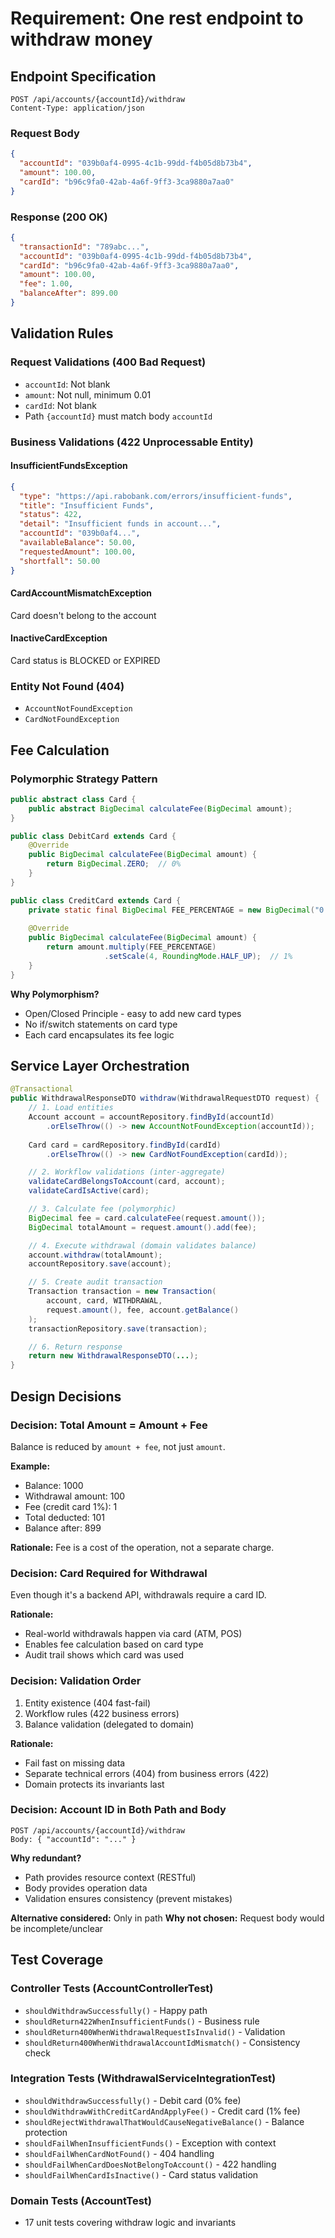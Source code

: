 # Requirement: One rest endpoint to withdraw money

## Endpoint Specification

```http
POST /api/accounts/{accountId}/withdraw
Content-Type: application/json
```

### Request Body
```json
{
  "accountId": "039b0af4-0995-4c1b-99dd-f4b05d8b73b4",
  "amount": 100.00,
  "cardId": "b96c9fa0-42ab-4a6f-9ff3-3ca9880a7aa0"
}
```

### Response (200 OK)
```json
{
  "transactionId": "789abc...",
  "accountId": "039b0af4-0995-4c1b-99dd-f4b05d8b73b4",
  "cardId": "b96c9fa0-42ab-4a6f-9ff3-3ca9880a7aa0",
  "amount": 100.00,
  "fee": 1.00,
  "balanceAfter": 899.00
}
```

## Validation Rules

### Request Validations (400 Bad Request)
- `accountId`: Not blank
- `amount`: Not null, minimum 0.01
- `cardId`: Not blank
- Path `{accountId}` must match body `accountId`

### Business Validations (422 Unprocessable Entity)

#### InsufficientFundsException
```json
{
  "type": "https://api.rabobank.com/errors/insufficient-funds",
  "title": "Insufficient Funds",
  "status": 422,
  "detail": "Insufficient funds in account...",
  "accountId": "039b0af4...",
  "availableBalance": 50.00,
  "requestedAmount": 100.00,
  "shortfall": 50.00
}
```

#### CardAccountMismatchException
Card doesn't belong to the account

#### InactiveCardException
Card status is BLOCKED or EXPIRED

### Entity Not Found (404)
- `AccountNotFoundException`
- `CardNotFoundException`

## Fee Calculation

### Polymorphic Strategy Pattern
```java
public abstract class Card {
    public abstract BigDecimal calculateFee(BigDecimal amount);
}

public class DebitCard extends Card {
    @Override
    public BigDecimal calculateFee(BigDecimal amount) {
        return BigDecimal.ZERO;  // 0%
    }
}

public class CreditCard extends Card {
    private static final BigDecimal FEE_PERCENTAGE = new BigDecimal("0.01");
    
    @Override
    public BigDecimal calculateFee(BigDecimal amount) {
        return amount.multiply(FEE_PERCENTAGE)
                     .setScale(4, RoundingMode.HALF_UP);  // 1%
    }
}
```

**Why Polymorphism?**
- Open/Closed Principle - easy to add new card types
- No if/switch statements on card type
- Each card encapsulates its fee logic

## Service Layer Orchestration

```java
@Transactional
public WithdrawalResponseDTO withdraw(WithdrawalRequestDTO request) {
    // 1. Load entities
    Account account = accountRepository.findById(accountId)
        .orElseThrow(() -> new AccountNotFoundException(accountId));
    
    Card card = cardRepository.findById(cardId)
        .orElseThrow(() -> new CardNotFoundException(cardId));

    // 2. Workflow validations (inter-aggregate)
    validateCardBelongsToAccount(card, account);
    validateCardIsActive(card);

    // 3. Calculate fee (polymorphic)
    BigDecimal fee = card.calculateFee(request.amount());
    BigDecimal totalAmount = request.amount().add(fee);

    // 4. Execute withdrawal (domain validates balance)
    account.withdraw(totalAmount);
    accountRepository.save(account);

    // 5. Create audit transaction
    Transaction transaction = new Transaction(
        account, card, WITHDRAWAL, 
        request.amount(), fee, account.getBalance()
    );
    transactionRepository.save(transaction);

    // 6. Return response
    return new WithdrawalResponseDTO(...);
}
```

## Design Decisions

### Decision: Total Amount = Amount + Fee
Balance is reduced by `amount + fee`, not just `amount`.

**Example:**
- Balance: 1000
- Withdrawal amount: 100
- Fee (credit card 1%): 1
- Total deducted: 101
- Balance after: 899

**Rationale:** Fee is a cost of the operation, not a separate charge.

### Decision: Card Required for Withdrawal
Even though it's a backend API, withdrawals require a card ID.

**Rationale:**
- Real-world withdrawals happen via card (ATM, POS)
- Enables fee calculation based on card type
- Audit trail shows which card was used

### Decision: Validation Order
1. Entity existence (404 fast-fail)
2. Workflow rules (422 business errors)
3. Balance validation (delegated to domain)

**Rationale:**
- Fail fast on missing data
- Separate technical errors (404) from business errors (422)
- Domain protects its invariants last

### Decision: Account ID in Both Path and Body
```
POST /api/accounts/{accountId}/withdraw
Body: { "accountId": "..." }
```

**Why redundant?**
- Path provides resource context (RESTful)
- Body provides operation data
- Validation ensures consistency (prevent mistakes)

**Alternative considered:** Only in path
**Why not chosen:** Request body would be incomplete/unclear

## Test Coverage

### Controller Tests (AccountControllerTest)
- `shouldWithdrawSuccessfully()` - Happy path
- `shouldReturn422WhenInsufficientFunds()` - Business rule
- `shouldReturn400WhenWithdrawalRequestIsInvalid()` - Validation
- `shouldReturn400WhenWithdrawalAccountIdMismatch()` - Consistency check

### Integration Tests (WithdrawalServiceIntegrationTest)
- `shouldWithdrawSuccessfully()` - Debit card (0% fee)
- `shouldWithdrawWithCreditCardAndApplyFee()` - Credit card (1% fee)
- `shouldRejectWithdrawalThatWouldCauseNegativeBalance()` - Balance protection
- `shouldFailWhenInsufficientFunds()` - Exception with context
- `shouldFailWhenCardNotFound()` - 404 handling
- `shouldFailWhenCardDoesNotBelongToAccount()` - 422 handling
- `shouldFailWhenCardIsInactive()` - Card status validation

### Domain Tests (AccountTest)
- 17 unit tests covering withdraw logic and invariants
